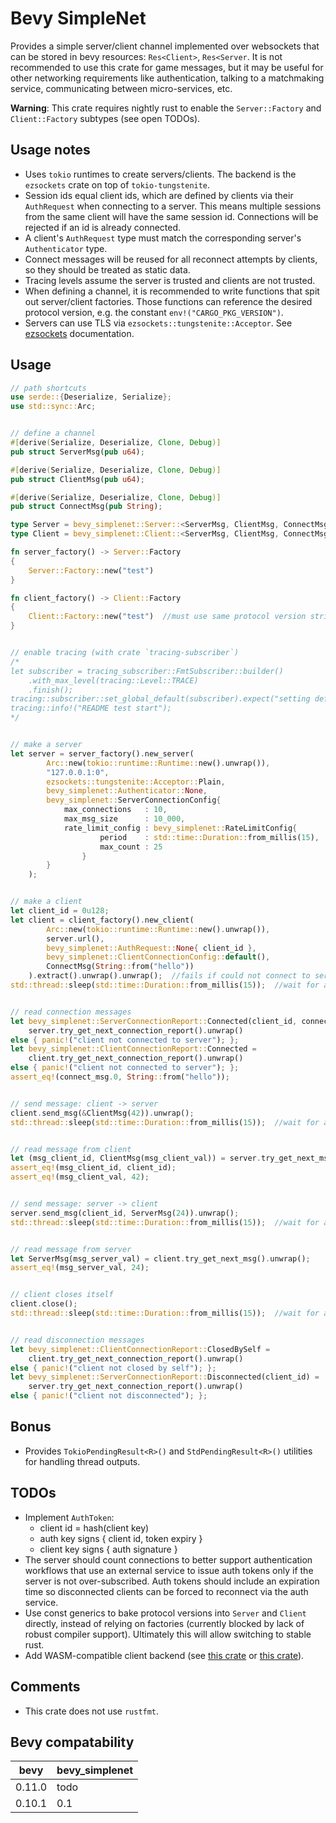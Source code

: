 # Bevy SimpleNet

Provides a simple server/client channel implemented over websockets that can be stored in bevy resources: `Res<Client>`, `Res<Server`. It is not recommended to use this crate for game messages, but it may be useful for other networking requirements like authentication, talking to a matchmaking service, communicating between micro-services, etc.

**Warning**: This crate requires nightly rust to enable the `Server::Factory` and `Client::Factory` subtypes (see open TODOs).



## Usage notes

- Uses `tokio` runtimes to create servers/clients. The backend is the `ezsockets` crate on top of `tokio-tungstenite`.
- Session ids equal client ids, which are defined by clients via their `AuthRequest` when connecting to a server. This means multiple sessions from the same client will have the same session id. Connections will be rejected if an id is already connected.
- A client's `AuthRequest` type must match the corresponding server's `Authenticator` type.
- Connect messages will be reused for all reconnect attempts by clients, so they should be treated as static data.
- Tracing levels assume the server is trusted and clients are not trusted.
- When defining a channel, it is recommended to write functions that spit out server/client factories. Those functions can reference the desired protocol version, e.g. the constant `env!("CARGO_PKG_VERSION")`.
- Servers can use TLS via `ezsockets::tungstenite::Acceptor`. See [ezsockets](https://docs.rs/ezsockets/latest/ezsockets/) documentation.



## Usage

```rust
// path shortcuts
use serde::{Deserialize, Serialize};
use std::sync::Arc;


// define a channel
#[derive(Serialize, Deserialize, Clone, Debug)]
pub struct ServerMsg(pub u64);

#[derive(Serialize, Deserialize, Clone, Debug)]
pub struct ClientMsg(pub u64);

#[derive(Serialize, Deserialize, Clone, Debug)]
pub struct ConnectMsg(pub String);

type Server = bevy_simplenet::Server::<ServerMsg, ClientMsg, ConnectMsg>;
type Client = bevy_simplenet::Client::<ServerMsg, ClientMsg, ConnectMsg>;

fn server_factory() -> Server::Factory
{
    Server::Factory::new("test")
}

fn client_factory() -> Client::Factory
{
    Client::Factory::new("test")  //must use same protocol version string as the server
}


// enable tracing (with crate `tracing-subscriber`)
/*
let subscriber = tracing_subscriber::FmtSubscriber::builder()
    .with_max_level(tracing::Level::TRACE)
    .finish();
tracing::subscriber::set_global_default(subscriber).expect("setting default subscriber failed");
tracing::info!("README test start");
*/


// make a server
let server = server_factory().new_server(
        Arc::new(tokio::runtime::Runtime::new().unwrap()),
        "127.0.0.1:0",
        ezsockets::tungstenite::Acceptor::Plain,
        bevy_simplenet::Authenticator::None,
        bevy_simplenet::ServerConnectionConfig{
            max_connections   : 10,
            max_msg_size      : 10_000,
            rate_limit_config : bevy_simplenet::RateLimitConfig{
                    period    : std::time::Duration::from_millis(15),
                    max_count : 25
                }
        }
    );


// make a client
let client_id = 0u128;
let client = client_factory().new_client(
        Arc::new(tokio::runtime::Runtime::new().unwrap()),
        server.url(),
        bevy_simplenet::AuthRequest::None{ client_id },
        bevy_simplenet::ClientConnectionConfig::default(),
        ConnectMsg(String::from("hello"))
    ).extract().unwrap().unwrap();  //fails if could not connect to server
std::thread::sleep(std::time::Duration::from_millis(15));  //wait for async machinery


// read connection messages
let bevy_simplenet::ServerConnectionReport::Connected(client_id, connect_msg) =
    server.try_get_next_connection_report().unwrap()
else { panic!("client not connected to server"); };
let bevy_simplenet::ClientConnectionReport::Connected =
    client.try_get_next_connection_report().unwrap()
else { panic!("client not connected to server"); };
assert_eq!(connect_msg.0, String::from("hello"));


// send message: client -> server
client.send_msg(&ClientMsg(42)).unwrap();
std::thread::sleep(std::time::Duration::from_millis(15));  //wait for async machinery


// read message from client
let (msg_client_id, ClientMsg(msg_client_val)) = server.try_get_next_msg().unwrap();
assert_eq!(msg_client_id, client_id);
assert_eq!(msg_client_val, 42);


// send message: server -> client
server.send_msg(client_id, ServerMsg(24)).unwrap();
std::thread::sleep(std::time::Duration::from_millis(15));  //wait for async machinery


// read message from server
let ServerMsg(msg_server_val) = client.try_get_next_msg().unwrap();
assert_eq!(msg_server_val, 24);


// client closes itself
client.close();
std::thread::sleep(std::time::Duration::from_millis(15));  //wait for async machinery


// read disconnection messages
let bevy_simplenet::ClientConnectionReport::ClosedBySelf =
    client.try_get_next_connection_report().unwrap()
else { panic!("client not closed by self"); };
let bevy_simplenet::ServerConnectionReport::Disconnected(client_id) =
    server.try_get_next_connection_report().unwrap()
else { panic!("client not disconnected"); };
```



## Bonus

- Provides `TokioPendingResult<R>()` and `StdPendingResult<R>()` utilities for handling thread outputs.



## TODOs

- Implement `AuthToken`:
    - client id = hash(client key)
    - auth key signs { client id, token expiry }
    - client key signs { auth signature }
- The server should count connections to better support authentication workflows that use an external service to issue auth tokens only if the server is not over-subscribed. Auth tokens should include an expiration time so disconnected clients can be forced to reconnect via the auth service.
- Use const generics to bake protocol versions into `Server` and `Client` directly, instead of relying on factories (currently blocked by lack of robust compiler support). Ultimately this will allow switching to stable rust.
- Add WASM-compatible client backend (see [this crate](https://github.com/workflow-rs/workflow-rs) or [this crate](https://docs.rs/ws_stream_wasm/latest/ws_stream_wasm/)).



## Comments

- This crate does not use `rustfmt`.



## Bevy compatability

| bevy   | bevy_simplenet |
|--------|----------------|
| 0.11.0 | todo           |
| 0.10.1 | 0.1            |

